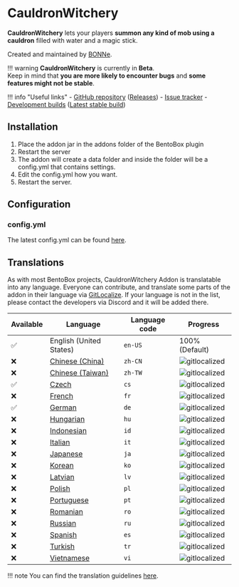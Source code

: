 # CauldronWitchery

**CauldronWitchery** lets your players **summon any kind of mob using a cauldron** filled with water and a magic stick. 

Created and maintained by [BONNe](https://github.com/BONNe).

!!! warning
    **CauldronWitchery** is currently in **Beta**.  
    Keep in mind that **you are more likely to encounter bugs** and **some features might not be stable**.

!!! info "Useful links"
    - [GitHub repository](https://github.com/BentoBoxWorld/CauldronWitchery) ([Releases](https://github.com/BentoBoxWorld/CauldronWitchery/releases))
    - [Issue tracker](https://github.com/BentoBoxWorld/CauldronWitchery/issues)
    - [Development builds](https://ci.codemc.org/job/BentoBoxWorld/job/CauldronWitchery) ([Latest stable build](https://ci.codemc.io/job/BentoBoxWorld/job/CauldronWitchery/lastStableBuild/))

## Installation

1. Place the addon jar in the addons folder of the BentoBox plugin
2. Restart the server
3. The addon will create a data folder and inside the folder will be a config.yml that contains settings.
4. Edit the config.yml how you want.
5. Restart the server.

## Configuration

### config.yml

The latest config.yml can be found [here](https://github.com/BentoBoxWorld/CauldronWitchery/blob/develop/src/main/resources/config.yml).

## Translations

As with most BentoBox projects, CauldronWitchery Addon is translatable into any language. Everyone can contribute, and translate some parts of the addon in their language via [GitLocalize](https://gitlocalize.com/repo/2976).
If your language is not in the list, please contact the developers via Discord and it will be added there.

| Available | Language | Language code | Progress |
| --- | ---------- | --- | ----------- |
| ✅ | English (United States) | `en-US` | 100% (Default) |
| ❌ | [Chinese (China)](https://gitlocalize.com/repo/2976/zh-CN/src/main/resources/locales) | `zh-CN` | ![gitlocalized](https://gitlocalize.com/repo/2976/zh-CN//badge.svg) |
| ❌ | [Chinese (Taiwan)](https://gitlocalize.com/repo/2976/zh-TW/src/main/resources/locales) | `zh-TW` | ![gitlocalized](https://gitlocalize.com/repo/2976/zh-TW//badge.svg) |
| ✅ | [Czech](https://gitlocalize.com/repo/2976/cs/src/main/resources/locales) | `cs` | ![gitlocalized](https://gitlocalize.com/repo/2976/cs/badge.svg) |
| ❌ | [French](https://gitlocalize.com/repo/2976/fr/src/main/resources/locales) | `fr` | ![gitlocalized](https://gitlocalize.com/repo/2976/fr/badge.svg) |
| ✅ | [German](https://gitlocalize.com/repo/2976/de/src/main/resources/locales) | `de` | ![gitlocalized](https://gitlocalize.com/repo/2976/de/badge.svg) |
| ❌ | [Hungarian](https://gitlocalize.com/repo/2976/hu/src/main/resources/locales) | `hu` | ![gitlocalized](https://gitlocalize.com/repo/2976/hu/badge.svg) |
| ❌ | [Indonesian](https://gitlocalize.com/repo/2976/id/src/main/resources/locales) | `id` | ![gitlocalized](https://gitlocalize.com/repo/2976/id/badge.svg) |
| ❌ | [Italian](https://gitlocalize.com/repo/2976/it/src/main/resources/locales) | `it` | ![gitlocalized](https://gitlocalize.com/repo/2976/it/badge.svg) |
| ❌ | [Japanese](https://gitlocalize.com/repo/2976/ja/src/main/resources/locales) | `ja` | ![gitlocalized](https://gitlocalize.com/repo/2976/ja/badge.svg) |
| ❌ | [Korean](https://gitlocalize.com/repo/2976/ko/src/main/resources/locales) | `ko` | ![gitlocalized](https://gitlocalize.com/repo/2976/ko/badge.svg) |
| ❌ | [Latvian](https://gitlocalize.com/repo/2976/lv/src/main/resources/locales) | `lv` | ![gitlocalized](https://gitlocalize.com/repo/2976/lv/badge.svg) |
| ❌ | [Polish](https://gitlocalize.com/repo/2976/pl/src/main/resources/locales) | `pl` | ![gitlocalized](https://gitlocalize.com/repo/2976/pl/badge.svg) |
| ❌ | [Portuguese](https://gitlocalize.com/repo/2976/pt/src/main/resources/locales) | `pt` | ![gitlocalized](https://gitlocalize.com/repo/2976/pt/badge.svg) |
| ❌ | [Romanian](https://gitlocalize.com/repo/2976/ro/src/main/resources/locales) | `ro` | ![gitlocalized](https://gitlocalize.com/repo/2976/ro/badge.svg) |
| ❌ | [Russian](https://gitlocalize.com/repo/2976/ru/src/main/resources/locales) | `ru` | ![gitlocalized](https://gitlocalize.com/repo/2976/ru/badge.svg) |
| ❌ | [Spanish](https://gitlocalize.com/repo/2976/es/src/main/resources/locales) | `es` | ![gitlocalized](https://gitlocalize.com/repo/2976/es/badge.svg) |
| ❌ | [Turkish](https://gitlocalize.com/repo/2976/tr/src/main/resources/locales) | `tr` | ![gitlocalized](https://gitlocalize.com/repo/2976/tr/badge.svg) |
| ❌ | [Vietnamese](https://gitlocalize.com/repo/2976/vi/src/main/resources/locales) | `vi` | ![gitlocalized](https://gitlocalize.com/repo/2976/vi/badge.svg) |

!!! note
    You can find the translation guidelines [here](../../BentoBox/Translate-BentoBox-and-addons).